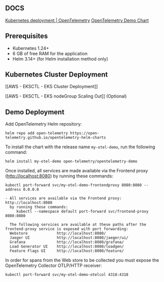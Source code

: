 
## DOCS
[Kubernetes deployment | OpenTelemetry](https://opentelemetry.io/docs/demo/kubernetes-deployment/)
[OpenTelemetry Demo Chart](https://opentelemetry.io/docs/platforms/kubernetes/helm/demo/)

## Prerequisites

- Kubernetes 1.24+
- 6 GB of free RAM for the application
- Helm 3.14+ (for Helm installation method only)

## Kubernetes Cluster Deployment

[[AWS - EKSCTL - EKS Cluster Deployment]]

[[AWS - EKSCTL - EKS nodeGroup Scaling Out]] (Optional)

## Demo Deployment


Add OpenTelemetry Helm repository:
```
helm repo add open-telemetry https://open-telemetry.github.io/opentelemetry-helm-charts
```

To install the chart with the release name `my-otel-demo`, run the following command:
```
helm install my-otel-demo open-telemetry/opentelemetry-demo
```

Once installed, all services are made available via the Frontend proxy ([http://localhost:8080](http://localhost:8080/)) by running these commands:
```
kubectl port-forward svc/my-otel-demo-frontendproxy 8080:8080 --address 0.0.0.0
```


```
- All services are available via the Frontend proxy: http://localhost:8080
  by running these commands:
     kubectl --namespace default port-forward svc/frontend-proxy 8080:8080

  The following services are available at these paths after the frontend-proxy service is exposed with port forwarding:
  Webstore             http://localhost:8080/
  Jaeger UI            http://localhost:8080/jaeger/ui/
  Grafana              http://localhost:8080/grafana/
  Load Generator UI    http://localhost:8080/loadgen/
  Feature Flags UI     http://localhost:8080/feature/
```

In order for spans from the Web store to be collected you must expose the OpenTelemetry Collector OTLP/HTTP receiver:

```
kubectl port-forward svc/my-otel-demo-otelcol 4318:4318
```







